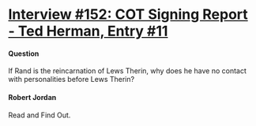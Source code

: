 # [Interview #152: COT Signing Report - Ted Herman, Entry #11](https://www.theoryland.com/intvmain.php?i=152#11)

#### Question

If Rand is the reincarnation of Lews Therin, why does he have no contact with personalities before Lews Therin?

#### Robert Jordan

Read and Find Out.

